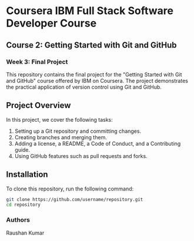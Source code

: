 # Coursera IBM Full Stack Software Developer Course

## Course 2: Getting Started with Git and GitHub

### Week 3: Final Project

This repository contains the final project for the "Getting Started with Git and GitHub" course offered by IBM on Coursera. The project demonstrates the practical application of version control using Git and GitHub.

## Project Overview

In this project, we cover the following tasks:
1. Setting up a Git repository and committing changes.
2. Creating branches and merging them.
3. Adding a license, a README, a Code of Conduct, and a Contributing guide.
4. Using GitHub features such as pull requests and forks.

## Installation

To clone this repository, run the following command:

```sh
git clone https://github.com/username/repository.git
cd repository
```

### Authors
Raushan Kumar